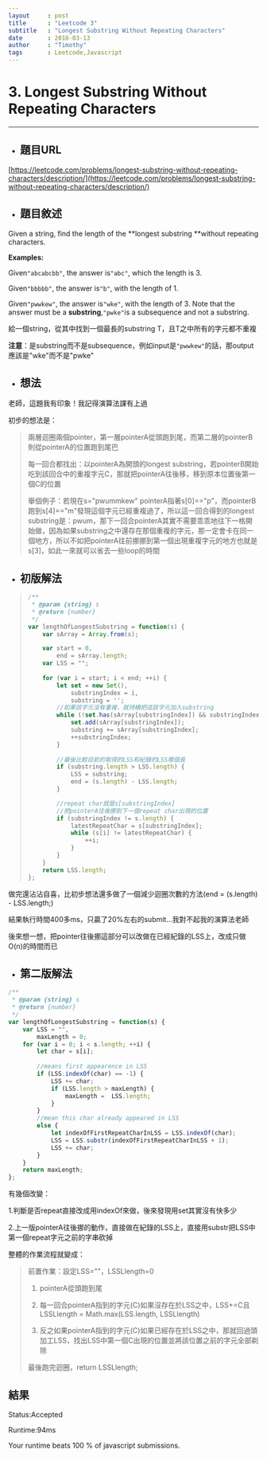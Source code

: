 ```yaml
---
layout     : post
title      : "Leetcode 3"
subtitle   : "Longest Substring Without Repeating Characters"
date       : 2018-03-13
author     : "Timothy"
tags       : Leetcode,Javascript
---
```


# 3. Longest Substring Without Repeating Characters

---

* ## 題目URL

[https://leetcode.com/problems/longest-substring-without-repeating-characters/description/](https://leetcode.com/problems/longest-substring-without-repeating-characters/description/)



* ## 題目敘述

Given a string, find the length of the **longest substring **without repeating characters.

**Examples:**

Given`"abcabcbb"`, the answer is`"abc"`, which the length is 3.

Given`"bbbbb"`, the answer is`"b"`, with the length of 1.

Given`"pwwkew"`, the answer is`"wke"`, with the length of 3. Note that the answer must be a **substring**,`"pwke"`is a subsequence and not a substring.



給一個string，從其中找到一個最長的substring T，且T之中所有的字元都不重複

**注意**：是substring而不是subsequence，例如input是`"pwwkew"`的話，那output應該是"wke"而不是"pwke"

## 

* ## 想法

老師，這題我有印象！我記得演算法課有上過

初步的想法是：

> 兩層迴圈兩個pointer，第一層pointerA從頭跑到尾，而第二層的pointerB則從pointerA的位置跑到尾巴
>
> 每一回合都找出：以pointerA為開頭的longest substring，若pointerB開始吃到該回合中的重複字元C，那就把pointerA往後移，移到原本位置後第一個C的位置
>
> 舉個例子：若現在s="pwummkew" pointerA指著s\[0\]=="p"，而pointerB跑到s\[4\]=="m"發現這個字元已經重複過了，所以這一回合得到的longest substring是：pwum，那下一回合pointerA其實不需要乖乖地往下一格開始做，因為如果substring之中還存在那個重複的字元，那一定會卡在同一個地方，所以不如把pointerA往前挪挪到第一個出現重複字元的地方也就是s\[3\]，如此一來就可以省去一些loop的時間



* ## 初版解法

> ```js
> /**
>  * @param {string} s
>  * @return {number}
>  */
> var lengthOfLongestSubstring = function(s) {
>     var sArray = Array.from(s);
>
>     var start = 0,
>         end = sArray.length;
>     var LSS = "";
>     
>     for (var i = start; i < end; ++i) {
>         let set = new Set(),
>             substringIndex = i,
>             substring = '';
>         //如果該字元沒有重複，就持續把這該字元加入substring
>         while (!set.has(sArray[substringIndex]) && substringIndex < sArray.length) {
>             set.add(sArray[substringIndex]);
>             substring += sArray[substringIndex];
>             ++substringIndex;
>         }
>         
>         //最後比較目前的取得的LSS和紀錄的LSS哪個長
>         if (substring.length > LSS.length) {
>             LSS = substring;
>             end = (s.length) - LSS.length;
>         }
>
>         //repeat char就是s[substringIndex]
>         //把pointerA往後挪到下一個repeat char出現的位置
>         if (substringIndex != s.length) {
>             latestRepeatChar = s[substringIndex];
>             while (s[i] != latestRepeatChar) {
>                 ++i;
>             }
>         }
>     }
>     return LSS.length;
> };
> ```

做完還沾沾自喜，比初步想法還多做了一個減少迴圈次數的方法\(end = \(s.length\) - LSS.length;\)

結果執行時間400多ms，只贏了20%左右的submit...我對不起我的演算法老師



後來想一想，把pointer往後挪這部分可以改做在已經紀錄的LSS上，改成只做O\(n\)的時間而已



* ## 第二版解法

```js
/**
 * @param {string} s
 * @return {number}
 */
var lengthOfLongestSubstring = function(s) {
    var LSS = "",
        maxLength = 0;
    for (var i = 0; i < s.length; ++i) {
        let char = s[i];
        
        //means first appearence in LSS
        if (LSS.indexOf(char) == -1) {
            LSS += char;
            if (LSS.length > maxLength) {
                maxLength =  LSS.length;
            }
        } 
        //mean this char already appeared in LSS
        else {
            let indexOfFirstRepeatCharInLSS = LSS.indexOf(char);
            LSS = LSS.substr(indexOfFirstRepeatCharInLSS + 1);
            LSS += char;
        }
    }
    return maxLength;
};
```

有幾個改變：

1.判斷是否repeat直接改成用indexOf來做，後來發現用set其實沒有快多少

2.上一版pointerA往後挪的動作，直接做在紀錄的LSS上，直接用substr把LSS中第一個repeat字元之前的字串砍掉

整體的作業流程就變成：

> 前置作業：設定LSS=""，LSSLlength=0
>
> 1. pointerA從頭跑到尾
>
> 2. 每一回合pointerA指到的字元\(C\)如果沒存在於LSS之中，LSS+=C且LSSLlength = Math.max\(LSS.length, LSSLlength\)
>
> 3. 反之如果pointerA指到的字元\(C\)如果已經存在於LSS之中，那就回過頭加工LSS，找出LSS中第一個C出現的位置並將該位置之前的字元全部剃除
>
> 最後跑完迴圈，return LSSLlength;

## 結果

Status:Accepted

Runtime:94ms

Your runtime beats 100 % of javascript submissions.

